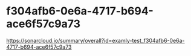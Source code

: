 # f304afb6-0e6a-4717-b694-ace6f57c9a73
https://sonarcloud.io/summary/overall?id=examly-test_f304afb6-0e6a-4717-b694-ace6f57c9a73
